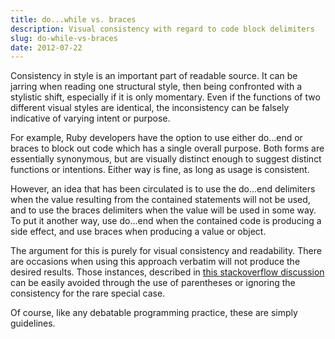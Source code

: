 ```yaml
---
title: do...while vs. braces
description: Visual consistency with regard to code block delimiters
slug: do-while-vs-braces
date: 2012-07-22
---
```


Consistency in style is an important part of readable source. It can be jarring when reading one
structural style, then being confronted with a stylistic shift, especially if it is only momentary.
Even if the functions of two different visual styles are identical, the inconsistency can be falsely
indicative of varying intent or purpose.

For example, Ruby developers have the option to use either do...end or braces to block out code
which has a single overall purpose. Both forms are essentially synonymous, but are visually distinct
enough to suggest distinct functions or intentions. Either way is fine, as long as usage is
consistent.

However, an idea that has been circulated is to use the do...end delimiters when the value resulting
from the contained statements will not be used, and to use the braces delimiters when the value will
be used in some way. To put it another way, use do...end when the contained code is producing a side
effect, and use braces when producing a value or object.

The argument for this is purely for visual consistency and readability. There are occasions when
using this approach verbatim will not produce the desired results. Those instances, described in
[this stackoverflow discussion](http://stackoverflow.com/questions/5587264/do-end-vs-curly-braces-for-blocks-in-ruby)
can be easily avoided through the use of parentheses or ignoring the consistency for the rare
special case.

Of course, like any debatable programming practice, these are simply guidelines.
